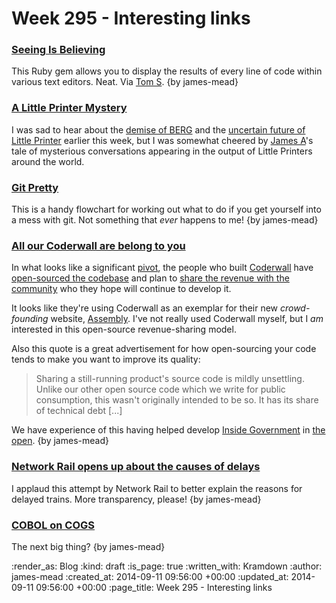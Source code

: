 Week 295 - Interesting links
============================

### [Seeing Is Believing](https://github.com/JoshCheek/seeing_is_believing)

This Ruby gem allows you to display the results of every line of code within various text editors. Neat. Via [Tom S](http://codon.com). {by james-mead}


### [A Little Printer Mystery](http://exciting.io/2014/09/09/a-little-printer-mystery/)

I was sad to hear about the [demise of BERG](http://blog.bergcloud.com/2014/09/09/week-483/) and the [uncertain future of Little Printer](http://littleprinterblog.tumblr.com/post/97047976103/the-future-of-little-printer) earlier this week, but I was somewhat cheered by [James A](http://interblah.net/)'s tale of mysterious conversations appearing in the output of Little Printers around the world.


### [Git Pretty](http://justinhileman.info/article/git-pretty/)

This is a handy flowchart for working out what to do if you get yourself into a mess with git. Not something that _ever_ happens to me! {by james-mead}


### [All our Coderwall are belong to you](http://hackernoons.com/all-our-coderwall-are-belong-to-you)

In what looks like a significant [pivot](http://en.wikipedia.org/wiki/Lean_startup#Pivot), the people who built [Coderwall](https://coderwall.com/) have [open-sourced the codebase](https://github.com/assemblymade/coderwall) and plan to [share the revenue with the community](https://assemblymade.com/help/basics) who they hope will continue to develop it.

It looks like they're using Coderwall as an exemplar for their new _crowd-founding_ website, [Assembly](https://assembly.com/). I've not really used Coderwall myself, but I _am_ interested in this open-source revenue-sharing model.

Also this quote is a great advertisement for how open-sourcing your code tends to make you want to improve its quality:

> Sharing a still-running product's source code is mildly unsettling. Unlike our other open source code which we write for public consumption, this wasn't originally intended to be so. It has its share of technical debt [...]

We have experience of this having helped develop [Inside Government](/inside-government) in [the open](https://github.com/alphagov/whitehall). {by james-mead}


### [Network Rail opens up about the causes of delays](http://conversation.which.co.uk/transport-travel/network-rail-train-delays/)

I applaud this attempt by Network Rail to better explain the reasons for delayed trains. More transparency, please! {by james-mead}


### [COBOL on COGS](http://www.coboloncogs.org/INDEX.HTM)

The next big thing? {by james-mead}


:render_as: Blog
:kind: draft
:is_page: true
:written_with: Kramdown
:author: james-mead
:created_at: 2014-09-11 09:56:00 +00:00
:updated_at: 2014-09-11 09:56:00 +00:00
:page_title: Week 295 - Interesting links
